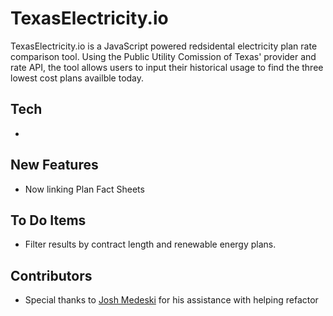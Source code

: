 # TexasElectricity.io

TexasElectricity.io is a JavaScript powered redsidental electricity plan rate comparison tool. Using the Public Utility Comission of Texas' provider and rate API, the tool allows users to input their historical usage to find the three lowest cost plans availble today.

## Tech

-

## New Features

- Now linking Plan Fact Sheets

## To Do Items

- Filter results by contract length and renewable energy plans.

## Contributors

- Special thanks to [Josh Medeski](https://github.com/joshmedeski) for his assistance with helping refactor
